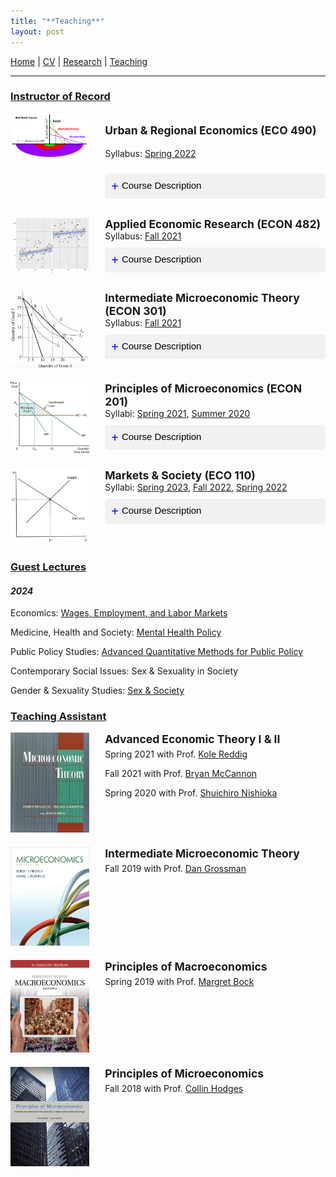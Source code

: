 ```yaml
---
title: "**Teaching**"
layout: post
---
```


<a href="https://joshmartinecon.github.io/">Home</a> | 
<a href="https://nbviewer.org/github/joshmartinecon/quarto-cv/blob/main/joshmartin_cv.pdf" target="_blank" rel="noopener noreferrer">CV</a> | 
<a href="https://joshmartinecon.github.io/research.html">Research</a> | 
<a href="https://joshmartinecon.github.io/teaching.html">Teaching</a> 

---

<style>
button.accordion-button {
  background-color: #f1f1f1;
  color: black;
  cursor: pointer;
  padding: 10px;
  width: 100%;
  border: none;
  text-align: left;
  outline: none;
  font-size: 15px;
  transition: 0.4s;
  border-radius: 5px;
  margin: 10px 0;
}

button.accordion-button.active, button.accordion-button:hover {
  background-color: #ccc;
}

button.accordion-button:before {
  content: "+ ";
  font-size: 20px;
  color: blue;
  line-height: 20px;
  float: left;
  margin-right: 5px;
}

button.accordion-button.active:before {
  content: "- ";
}
</style>

### <ins>**Instructor of Record**<ins>

<script>
function toggleAccordion(element) {
  var content = element.nextElementSibling;
  if (content.style.display === 'none') {
    content.style.display = 'block';
    element.classList.add("active");
  } else {
    content.style.display = 'none';
    element.classList.remove("active");
  }
}
</script>

<div style="display: flex; width: 100%; margin-bottom: 20px;">
<div style="flex: 0 0 25%;">
<img src="images/bid_rent.png" alt="Urban & Regional Economics" style="width:100%;">
</div>
<div style="flex: 0 0 5%;"></div>
<div style="flex: 0 0 70%;">
<p style="font-size: 125%; font-weight: bold;">Urban & Regional Economics (ECO 490)</p>
<p style="font-size: 100%;">Syllabus: <a href="https://github.com/joshmartinecon/joshmartinecon.github.io/blob/main/teaching/syllabi/2022Spring_ECO490_syllabus.pdf" target="_blank" rel="noopener noreferrer">Spring 2022</a></p>
<button class="accordion-button" onclick="toggleAccordion(this)">Course Description</button>
<div style="display: none; background-color: #f9f9f9; padding: 10px;">Urban & Regional Economics utilizes economic theory and real-world examples to examine major contemporary issues confronting urban and rural areas. At the most basic level, U&R Economics introduces space into economic models and studies the location of economic activity. The course will introduce theories of why cities exist, city location, city size, and the causes of city growth and decline. The course will also explore possible economic solutions to problems associated with housing, transportation, education, employment, pollution, and crime.</div>
</div>
</div>

<div class="column-container" style="display: flex; width: 100%; margin-bottom: 20px;">
<div class="image-column" style="flex: 0 0 25%;">
<img src="images/rd_design.png" alt="Regression Discontinuity" style="width: 100%; height: auto;">
</div>
<div class="column-buffer" style="flex: 0 0 5%;"></div>
<div class="text-column" style="flex: 0 0 70%;">
<p style="margin:0;">
<span style="font-size:125%; font-weight:bold;">Applied Economic Research (ECON 482)</span><br>
Syllabus: 
<a href="https://github.com/joshmartinecon/joshmartinecon.github.io/blob/main/teaching/syllabi/2021Fall_ECON482_syllabus.pdf" target="_blank" rel="noopener noreferrer">Fall 2021</a>
</p>
<button class="accordion-button" onclick="toggleAccordion(this)">Course Description</button>
<div style="display: none; background-color: #f9f9f9; padding: 10px;">
This course is designed to introduce West Virginia University Economics students to Applied Economics research. Students will be exposed to applications of popular methods and studied subfields within Economics through published research. The course will cumulate with the completion and presentation of a major research project.
</div>
</div>
</div>


<div class="column-container" style="display: flex; width: 100%; margin-bottom: 20px;">
<div class="image-column" style="flex: 0 0 25%;">
<img src="images/indifference.png" alt="Indifference Curve" style="width: 100%; height: auto;">
</div>
<div class="column-buffer" style="flex: 0 0 5%;"></div>
<div class="text-column" style="flex: 0 0 70%;">
<p style="margin:0;">
<span style="font-size:125%; font-weight:bold;">Intermediate Microeconomic Theory (ECON 301)</span><br>
Syllabus: 
<a href="https://github.com/joshmartinecon/joshmartinecon.github.io/blob/main/teaching/syllabi/2021Fall_ECON301_syllabus.pdf" target="_blank" rel="noopener noreferrer">Fall 2021</a>
</p>
<button class="accordion-button" onclick="toggleAccordion(this)">Course Description</button>
<div style="display: none; background-color: #f9f9f9; padding: 10px;">
Intermediate Microeconomic Theory is designed to extend your knowledge of basic microeconomic principles introduced in Econ 201. Microeconomics studies the behavior of individual consumers, firms, and other economic agents that influence markets, such as the government. Using economic theories and models to study the behavior of economic agents helps us to better understand contemporary real world economic and business issues, as well as personal issues.

The course begins with basic concepts of the market: supply, demand, and market equilibrium. We then look at principles underlying consumer choices and individual and market demand. Next, we consider individual firm behavior including profit maximization and cost minimization under perfect competition. We then evaluate the welfare effects of various government interventions in perfectly competitive markets such as price ceilings, price floors, taxes, and subsidies. We conclude with a look at pricing with market power.
</div>
</div>
</div>

<div class="column-container" style="display: flex; width: 100%; margin-bottom: 20px;">
<div class="image-column" style="flex: 0 0 25%;">
<img src="images/dwl.jpg" alt="Deadweight Loss" style="width: 100%; height: auto;">
</div>
<div class="column-buffer" style="flex: 0 0 5%;"></div>
<div class="text-column" style="flex: 0 0 70%;">
<p style="margin:0;">
<span style="font-size:125%; font-weight:bold;">Principles of Microeconomics (ECON 201)</span><br>
Syllabi: 
<a href="https://github.com/joshmartinecon/joshmartinecon.github.io/blob/main/teaching/syllabi/2021Spring_ECON201_syllabus.pdf" target="_blank" rel="noopener noreferrer">Spring 2021</a>, 
<a href="https://github.com/joshmartinecon/joshmartinecon.github.io/blob/main/teaching/syllabi/2020Summer_ECON201_syllabus.pdf" target="_blank" rel="noopener noreferrer">Summer 2020</a>
</p>
<button class="accordion-button" onclick="toggleAccordion(this)">Course Description</button>
<div style="display: none; background-color: #f9f9f9; padding: 10px;">
This course is designed to introduce WVU students to the principles of microeconomics. Microeconomics is the study of the behavior of individual economic units, such as households and business firms, and of their interactions in markets. Almost 100 years ago, the economist Alfred Marshall described microeconomics as the study of men and women in the "everyday business of life".
</div>
</div>
</div>

<div class="column-container" style="display: flex; width: 100%; margin-bottom: 20px;">
<div class="image-column" style="flex: 0 0 25%;">
<img src="images/supply_demand.png" alt="Supply and Demand" style="width: 100%; height: auto;">
</div>
<div class="column-buffer" style="flex: 0 0 5%;"></div>
<div class="text-column" style="flex: 0 0 70%;">
<p style="margin:0;">
<span style="font-size:125%; font-weight:bold;">Markets & Society (ECO 110)</span><br>
Syllabi: 
<a href="https://github.com/joshmartinecon/joshmartinecon.github.io/blob/main/teaching/syllabi/2023Spring_ECO110_syllabus.pdf" target="_blank" rel="noopener noreferrer">Spring 2023</a>, 
<a href="https://github.com/joshmartinecon/joshmartinecon.github.io/blob/main/teaching/syllabi/2022Fall_ECO110_syllabus.pdf" target="_blank" rel="noopener noreferrer">Fall 2022</a>,
<a href="https://github.com/joshmartinecon/joshmartinecon.github.io/blob/main/teaching/syllabi/2022Spring_ECO110_syllabus.pdf" target="_blank" rel="noopener noreferrer">Spring 2022</a>
</p>
<button class="accordion-button" onclick="toggleAccordion(this)">Course Description</button>
<div style="display: none; background-color: #f9f9f9; padding: 10px;">
A principles level economics course analyzing how markets determine prices and the role of the price system in society. Examination of rationales for and limitations to government regulation of human interaction in markets. Introduction of the factors that determine macroeconomic activity and economic growth. Discussion of the American financial system and international trade. Consistent with its inclusion in the College's general education curriculum, this course emphasizes economic literacy for understanding historical and current events.
</div>
</div>
</div>

### <ins>**Guest Lectures**<ins>

#### *2024*

<p style="margin-top:5px;">
Economics: <a href="https://github.com/joshmartinecon/joshmartinecon.github.io/tree/main/teaching/lectures/Vanderbilt/ECON%203100%20Guest%20Lecture%2010.15.24" target="_blank" rel="noopener noreferrer">Wages, Employment, and Labor Markets</a>
</p>

<p style="margin-top:5px;">
Medicine, Health and Society: <a href="https://github.com/joshmartinecon/joshmartinecon.github.io/tree/main/teaching/lectures/Vanderbilt/MHS%203075%20Guest%20Lecture%2010.22.24" target="_blank" rel="noopener noreferrer">Mental Health Policy</a>
</p>

<p style="margin-top:5px;">
Public Policy Studies: <a href="https://github.com/joshmartinecon/joshmartinecon.github.io/tree/main/teaching/lectures/Vanderbilt/PPS%203250%20Guest%20Lecture%202.21.24" target="_blank" rel="noopener noreferrer">Advanced Quantitative Methods for Public Policy</a>
</p>

<p style="margin-top:5px;">
Contemporary Social Issues: Sex & Sexuality in Society
</p>

<p style="margin-top:5px;">
Gender & Sexuality Studies: <a href="https://github.com/joshmartinecon/joshmartinecon.github.io/tree/main/teaching/lectures/Vanderbilt/GSS%201160%20Guest%20Lecture%203.4.24" target="_blank" rel="noopener noreferrer">Sex & Society</a>
</p>

### <ins>**Teaching Assistant**<ins>

<div class="column-container" style="display: flex; width: 100%; margin-bottom: 20px;">
<div class="image-column" style="flex: 0 0 25%;">
<img src="images/mwg.jpg" alt="MWG" style="width: 100%; height: auto;">
</div>
<div class="column-buffer" style="flex: 0 0 5%;"></div>
<div class="text-column" style="flex: 0 0 70%;">
<p style="margin:0;">
<span style="font-size:125%; font-weight:bold;">Advanced Economic Theory I & II</span>
<p style="margin-top:5px;">
Spring 2021 with Prof. <a href="https://sites.google.com/site/kolereddig" target="_blank" rel="noopener noreferrer">Kole Reddig</a>
</p>
<p style="margin-top:5px;">
Fall 2021 with Prof. <a href="https://sites.google.com/site/bryancmccannon/" target="_blank" rel="noopener noreferrer">Bryan McCannon</a>
</p>
<p style="margin-top:5px;">
Spring 2020 with Prof. <a href="https://community.wvu.edu/~shnishioka/" target="_blank" rel="noopener noreferrer">Shuichiro Nishioka</a>
</p>
</div>
</div>

<div class="column-container" style="display: flex; width: 100%; margin-bottom: 20px;">
<div class="image-column" style="flex: 0 0 25%;">
<img src="images/intermediate_micro.jpg" alt="Intermediate Micro" style="width: 100%; height: auto;">
</div>
<div class="column-buffer" style="flex: 0 0 5%;"></div>
<div class="text-column" style="flex: 0 0 70%;">
<p style="margin:0;">
<span style="font-size:125%; font-weight:bold;">Intermediate Microeconomic Theory</span>
</p>
<p style="margin-top:5px;">
Fall 2019 with Prof. <a href="https://sites.google.com/view/danielgrossman/home" target="_blank" rel="noopener noreferrer">Dan Grossman</a>
</p>
</div>
</div>

<div class="column-container" style="display: flex; width: 100%; margin-bottom: 20px;">
<div class="image-column" style="flex: 0 0 25%;">
<img src="images/principles_macro.jpg" alt="Principles of Macro" style="width: 100%; height: auto;">
</div>
<div class="column-buffer" style="flex: 0 0 5%;"></div>
<div class="text-column" style="flex: 0 0 70%;">
<p style="margin:0;">
<span style="font-size:125%; font-weight:bold;">Principles of Macroeconomics</span>
</p>
<p style="margin-top:5px;">
Spring 2019 with Prof. <a href="https://sites.google.com/view/margaretbock" target="_blank" rel="noopener noreferrer">Margret Bock</a>
</p>
</div>
</div>

<div class="column-container" style="display: flex; width: 100%; margin-bottom: 20px;">
<div class="image-column" style="flex: 0 0 25%;">
<img src="images/principles_micro.jpg" alt="Principles of Micro" style="width: 100%; height: auto;">
</div>
<div class="column-buffer" style="flex: 0 0 5%;"></div>
<div class="text-column" style="flex: 0 0 70%;">
<p style="margin:0;">
<span style="font-size:125%; font-weight:bold;">Principles of Microeconomics</span>
<p style="margin-top:5px;">
Fall 2018 with Prof. <a href="https://sites.google.com/site/collinhodges/home" target="_blank" rel="noopener noreferrer">Collin Hodges</a>
</p>
</div>
</div>

